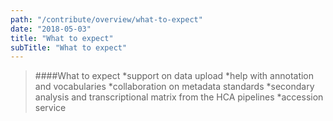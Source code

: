```yaml
---
path: "/contribute/overview/what-to-expect"
date: "2018-05-03"
title: "What to expect"
subTitle: "What to expect"
---
```


>####What to expect
>*support on data upload
>*help with annotation and vocabularies
>*collaboration on metadata standards
>*secondary analysis and transcriptional matrix from the HCA pipelines
>*accession service
